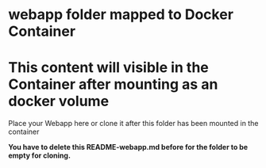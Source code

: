 # webapp folder mapped to Docker Container
# This content will visible in the Container after mounting as an docker volume

Place your Webapp here or clone it after this folder has been mounted in the container

**You have to delete this README-webapp.md before for the folder to be empty for cloning.**
